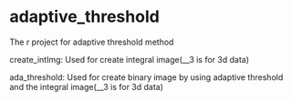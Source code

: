 # adaptive_threshold

The r project for adaptive threshold method

create_intImg: Used for create integral image(__3 is for 3d data)

ada_threshold: Used for create binary image by using adaptive threshold and the integral image(__3 is for 3d data)

